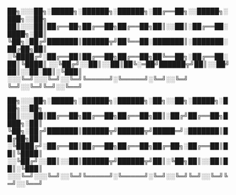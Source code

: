 ██╗░░░██╗░█████╗░██████╗░██████╗░██╔══██╗░░█████╗░███╗░░██╗
██║░░░██║██╔══██╗██╔══██╗██╔══██╗██║░░██║░██╔══██░████╗░██║
╚██╗░██╔╝███████║██████╦╝██╚══██░███████║░███████░██╔██╗██║
░╚████╔╝░██╔══██║██╔══██╗██╔══██╗██╚══██╗░██╔══██░██║╚████║
░░╚██╔╝░░██║░░██║██╚░═██╝██████╦╝██║░░██╝ ██║░░██░██║░╚███║
░░░╚═╝░░░╚═╝░░╚═╝╚═════╝░╚═════╝░╚═╝░░╚═╝ ╚═╝░░╚═╝╚═╝░░╚══╝


██╗░░░██╗░█████╗░██████╗░██████╗░██╗░░██╗░█████╗░███╗░░██╗
██║░░░██║██╔══██╗██╔══██╗██╔══██╗██║░██╔╝██╔══██╗████╗░██║
╚██╗░██╔╝███████║██████╦╝██████╦╝█████═╝░███████║██╔██╗██║
░╚████╔╝░██╔══██║██╔══██╗██╔══██╗██╔═██╗░██╔══██║██║╚████║
░░╚██╔╝░░██║░░██║██████╦╝██████╦╝██║░╚██╗██║░░██║██║░╚███║
░░░╚═╝░░░╚═╝░░╚═╝╚═════╝░╚═════╝░╚═╝░░╚═╝╚═╝░░╚═╝╚═╝░░╚══╝
